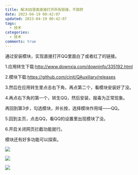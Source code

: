```yaml
---
title: 解决QQ里面直接打开所有链接，不跳转
date: 2023-04-19 00:42:07
updated: 2023-04-19 00:42:07
tags:
  - 技术
categories:
  - 技术
comments: true
---
```

通过安装模块，实现直接打开QQ里面白了或者红了的链接。

1.应用转生下载:http://www.downxia.com/downinfo/335192.html

2.模块下载:https://github.com/cinit/QAuxiliary/releases

3.然后在应用转生里点击右下角，再点第二个，看模块安装好了没。

4.再点右下角的第一个，转生QQ，然后安装，报毒为正常现象。

再回到第3步，勾选模块，并长按，选择模块作用域——QQ。

5.回到主页，点击QQ，看QQ的设置里出现模块了没。

6.开启关闭网页拦截功能就行。

模块还有好多功能可以探索。

![](/images/uploads/screenshot_20230419-005658.png)

![](/images/uploads/screenshot_20230419-005629.png)

![](/images/uploads/screenshot_20230419-005811.png)